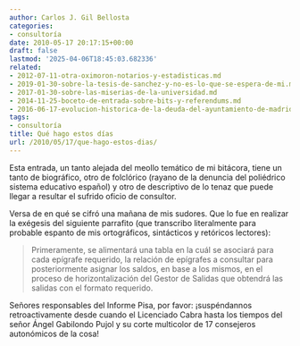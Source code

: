 ```yaml
---
author: Carlos J. Gil Bellosta
categories:
- consultoría
date: 2010-05-17 20:17:15+00:00
draft: false
lastmod: '2025-04-06T18:45:03.682336'
related:
- 2012-07-11-otra-oximoron-notarios-y-estadisticas.md
- 2019-01-30-sobre-la-tesis-de-sanchez-y-no-es-lo-que-se-espera-de-mi.md
- 2017-01-30-sobre-las-miserias-de-la-universidad.md
- 2014-11-25-boceto-de-entrada-sobre-bits-y-referendums.md
- 2016-06-17-evolucion-historica-de-la-deuda-del-ayuntamiento-de-madrid.md
tags:
- consultoría
title: Qué hago estos días
url: /2010/05/17/que-hago-estos-dias/
---
```


Esta entrada, un tanto alejada del meollo temático de mi bitácora, tiene un tanto de biográfico, otro de folclórico (rayano de la denuncia del poliédrico sistema educativo español) y otro de descriptivo de lo tenaz que puede llegar a resultar el sufrido oficio de consultor.

Versa de en qué se cifró una mañana de mis sudores. Que lo fue en realizar la exégesis del siguiente parrafito (que transcribo literalmente para probable espanto de mis ortográficos, sintácticos y retóricos lectores):

>Primeramente, se alimentará una tabla en la cuál se asociará para cada epígrafe requerido, la relación de epígrafes a consultar para posteriormente asignar los saldos, en base a los mismos, en el proceso de horizontalización del Gestor de Salidas que obtendrá las salidas con el formato requerido.


Señores responsables del Informe Pisa, por favor: ¡suspéndannos retroactivamente desde cuando el Licenciado Cabra hasta los tiempos del señor Ángel Gabilondo Pujol y su corte multicolor de 17 consejeros autonómicos de la cosa!